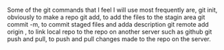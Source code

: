 Some of the git commands that I feel I will use most frequently are, 
git init, obviously to make a repo
git add, to add the files to the stagin area 
git commit -m, to commit staged files and adda description
git remote add origin <url>, to link local repo to the repo on another server
such as github
git push and pull, to push and pull changes made to the repo on the server.

